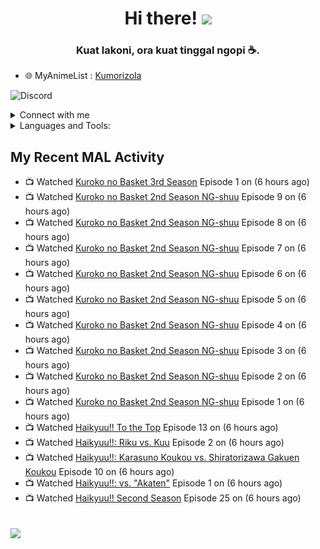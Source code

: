 <h1 align="center">Hi there! <img src="https://media.giphy.com/media/hvRJCLFzcasrR4ia7z/giphy.gif" width="25px"> </h1>
<h3 align="center">Kuat lakoni, ora kuat tinggal ngopi ☕.</h3>

- 🌐 MyAnimeList : [Kumorizola](https://myanimelist.net/animelist/Kumorizola)

![Discord](https://discord.c99.nl/widget/theme-3/761213268009943051.png)
<details>
      <summary>Connect with me</summary>
    <p align="left">
        <a href="https://www.facebook.com/kumori.hartley.1" target="blank"><img align="center"
                src="https://raw.githubusercontent.com/rahuldkjain/github-profile-readme-generator/master/src/images/icons/Social/facebook.svg"
                alt="kumori hartley" height="30" width="40" /></a>
        <a href="https://www.instagram.com/kumorizola/" target="blank"><img align="center"
                src="https://raw.githubusercontent.com/rahuldkjain/github-profile-readme-generator/master/src/images/icons/Social/instagram.svg"
                alt="kumorizola" height="30" width="40" /></a>
        <a href="https://discord.com" target="blank"><img align="center"
                src="https://raw.githubusercontent.com/rahuldkjain/github-profile-readme-generator/master/src/images/icons/Social/discord.svg"
                alt="Kumori#5882" height="30" width="40" /></a>
    </p>
</details>

<details>
    <summary align="left">Languages and Tools:</summary>
<p align="left">
      <a href="https://www.w3schools.com/css/" target="_blank">
        <img src="https://raw.githubusercontent.com/devicons/devicon/master/icons/css3/css3-original-wordmark.svg"
            alt="css3" width="40" height="40" /> </a> <a href="https://www.w3.org/html/" target="_blank"> <img
            src="https://raw.githubusercontent.com/devicons/devicon/master/icons/html5/html5-original-wordmark.svg"
            alt="html5" width="40" height="40" /> </a> <a href="https://www.java.com" target="_blank"> <img
            src="https://raw.githubusercontent.com/devicons/devicon/master/icons/java/java-original.svg" alt="java"
            width="40" height="40" /> </a> <a href="https://developer.mozilla.org/en-US/docs/Web/JavaScript"
            target="_blank"> <img
            src="https://raw.githubusercontent.com/devicons/devicon/master/icons/javascript/javascript-original.svg"
            alt="javascript" width="40" height="40" /> </a> <a href="https://nodejs.org" target="_blank"> <img
            src="https://raw.githubusercontent.com/devicons/devicon/master/icons/nodejs/nodejs-original-wordmark.svg"
            alt="nodejs" width="40" height="40" /> </a> <a href="https://www.python.org" target="_blank"> <img
            src="https://raw.githubusercontent.com/devicons/devicon/master/icons/python/python-original.svg"
            alt="python" width="40" height="40" /> </a> <a href="https://www.typescriptlang.org/" target="_blank"> <img
            src="https://raw.githubusercontent.com/devicons/devicon/master/icons/typescript/typescript-original.svg" 
            alt="typescript" width="40" height="40" /> </a> <a href="https://www.photoshop.com/en" target="_blank"> <img
            src="https://upload.wikimedia.org/wikipedia/commons/a/af/Adobe_Photoshop_CC_icon.svg" alt="photoshop" width="40" height="40"/> </a>
            <a href="https://www.adobe.com/products/premiere.html" target="_blank"> <img
            src="https://upload.wikimedia.org/wikipedia/commons/4/40/Adobe_Premiere_Pro_CC_icon.svg" alt="Premiere pro" width="40" height="40"/> </a>
            <a href="https://www.adobe.com/in/products/illustrator.html" target="_blank"> <img 
            src="https://upload.wikimedia.org/wikipedia/commons/f/fb/Adobe_Illustrator_CC_icon.svg" alt="illustrator" width="40" height="40"/> </a>
      
 </details>
 
 <h2> My Recent MAL Activity</h2>
<!-- MAL_ACTIVITY:start -->

- 📺 Watched [Kuroko no Basket 3rd Season](https://MyAnimeList.net/anime.php?id=24415) Episode 1 on (6 hours ago)
- 📺 Watched [Kuroko no Basket 2nd Season NG-shuu](https://MyAnimeList.net/anime.php?id=22673) Episode 9 on (6 hours ago)
- 📺 Watched [Kuroko no Basket 2nd Season NG-shuu](https://MyAnimeList.net/anime.php?id=22673) Episode 8 on (6 hours ago)
- 📺 Watched [Kuroko no Basket 2nd Season NG-shuu](https://MyAnimeList.net/anime.php?id=22673) Episode 7 on (6 hours ago)
- 📺 Watched [Kuroko no Basket 2nd Season NG-shuu](https://MyAnimeList.net/anime.php?id=22673) Episode 6 on (6 hours ago)
- 📺 Watched [Kuroko no Basket 2nd Season NG-shuu](https://MyAnimeList.net/anime.php?id=22673) Episode 5 on (6 hours ago)
- 📺 Watched [Kuroko no Basket 2nd Season NG-shuu](https://MyAnimeList.net/anime.php?id=22673) Episode 4 on (6 hours ago)
- 📺 Watched [Kuroko no Basket 2nd Season NG-shuu](https://MyAnimeList.net/anime.php?id=22673) Episode 3 on (6 hours ago)
- 📺 Watched [Kuroko no Basket 2nd Season NG-shuu](https://MyAnimeList.net/anime.php?id=22673) Episode 2 on (6 hours ago)
- 📺 Watched [Kuroko no Basket 2nd Season NG-shuu](https://MyAnimeList.net/anime.php?id=22673) Episode 1 on (6 hours ago)
- 📺 Watched [Haikyuu!! To the Top](https://MyAnimeList.net/anime.php?id=38883) Episode 13 on (6 hours ago)
- 📺 Watched [Haikyuu!!: Riku vs. Kuu](https://MyAnimeList.net/anime.php?id=40262) Episode 2 on (6 hours ago)
- 📺 Watched [Haikyuu!!: Karasuno Koukou vs. Shiratorizawa Gakuen Koukou](https://MyAnimeList.net/anime.php?id=32935) Episode 10 on (6 hours ago)
- 📺 Watched [Haikyuu!!: vs. "Akaten"](https://MyAnimeList.net/anime.php?id=35806) Episode 1 on (6 hours ago)
- 📺 Watched [Haikyuu!! Second Season](https://MyAnimeList.net/anime.php?id=28891) Episode 25 on (6 hours ago)

<!-- MAL_ACTIVITY:end -->

  
<h2 align="left"> <img src="https://media.discordapp.net/attachments/918405470073520168/919220018355523584/ezgif.com-gif-maker_1.gif">
